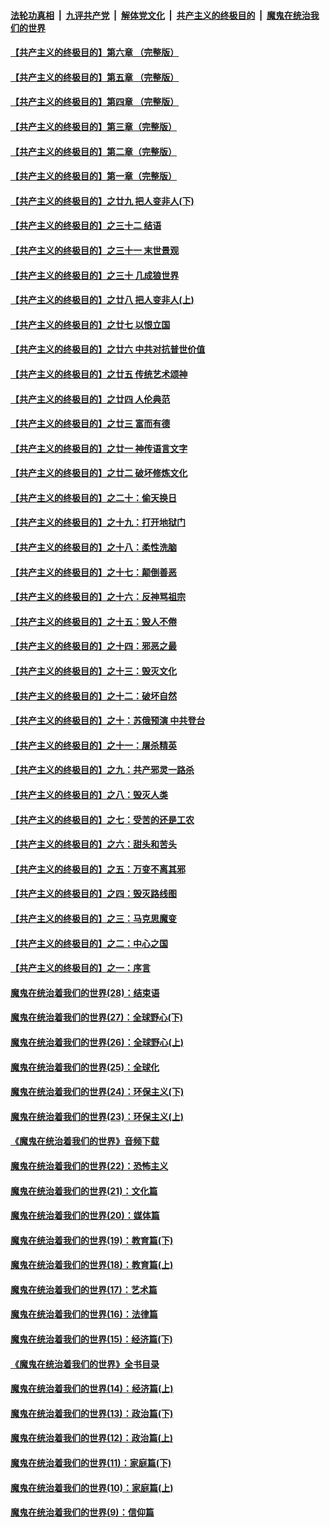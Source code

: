####  [法轮功真相](../../../../basic/blob/master/README.md?t=08231939) &nbsp;|&nbsp; [九评共产党](../../../../9ping.md/blob/master/README.md?t=08231939) &nbsp;|&nbsp; [解体党文化](../../../../jtdwh.md/blob/master/README.md?t=08231939)  &nbsp;|&nbsp; [共产主义的终极目的](../../../../gczydzjmd.md/blob/master/README.md?t=08231939) &nbsp;|&nbsp; [魔鬼在统治我们的世界](../../../../mgztzwmdsj.md/blob/master/README.md?t=08231939) 

#### [【共产主义的终极目的】第六章 （完整版）](../pages/nsc422/n11428913.md?t=08231939) 

#### [【共产主义的终极目的】第五章 （完整版）](../pages/nsc422/n11428912.md?t=08231939) 

#### [【共产主义的终极目的】第四章 （完整版）](../pages/nsc422/n11428907.md?t=08231939) 

#### [【共产主义的终极目的】第三章（完整版）](../pages/nsc422/n11428848.md?t=08231939) 

#### [【共产主义的终极目的】第二章（完整版）](../pages/nsc422/n11428831.md?t=08231939) 

#### [【共产主义的终极目的】第一章（完整版）](../pages/nsc422/n11417651.md?t=08231939) 

#### [【共产主义的终极目的】之廿九 把人变非人(下)](../pages/nsc422/n11344140.md?t=08231939) 

#### [【共产主义的终极目的】之三十二 结语](../pages/nsc422/n11360535.md?t=08231939) 

#### [【共产主义的终极目的】之三十一 末世景观](../pages/nsc422/n11351129.md?t=08231939) 

#### [【共产主义的终极目的】之三十 几成狼世界](../pages/nsc422/n11348280.md?t=08231939) 

#### [【共产主义的终极目的】之廿八 把人变非人(上)](../pages/nsc422/n11340492.md?t=08231939) 

#### [【共产主义的终极目的】之廿七 以恨立国](../pages/nsc422/n11336944.md?t=08231939) 

#### [【共产主义的终极目的】之廿六 中共对抗普世价值](../pages/nsc422/n11324785.md?t=08231939) 

#### [【共产主义的终极目的】之廿五 传统艺术颂神](../pages/nsc422/n11296396.md?t=08231939) 

#### [【共产主义的终极目的】之廿四 人伦典范](../pages/nsc422/n11296397.md?t=08231939) 

#### [【共产主义的终极目的】之廿三 富而有德](../pages/nsc422/n11283598.md?t=08231939) 

#### [【共产主义的终极目的】之廿一 神传语言文字](../pages/nsc422/n11263265.md?t=08231939) 

#### [【共产主义的终极目的】之廿二 破坏修炼文化](../pages/nsc422/n11245728.md?t=08231939) 

#### [【共产主义的终极目的】之二十：偷天换日](../pages/nsc422/n11238846.md?t=08231939) 

#### [【共产主义的终极目的】之十九：打开地狱门](../pages/nsc422/n11206376.md?t=08231939) 

#### [【共产主义的终极目的】之十八：柔性洗脑](../pages/nsc422/n11199994.md?t=08231939) 

#### [【共产主义的终极目的】之十七：颠倒善恶](../pages/nsc422/n11179782.md?t=08231939) 

#### [【共产主义的终极目的】之十六：反神骂祖宗](../pages/nsc422/n11166798.md?t=08231939) 

#### [【共产主义的终极目的】之十五：毁人不倦](../pages/nsc422/n11166792.md?t=08231939) 

#### [【共产主义的终极目的】之十四：邪恶之最](../pages/nsc422/n11150249.md?t=08231939) 

#### [【共产主义的终极目的】之十三：毁灭文化](../pages/nsc422/n11135227.md?t=08231939) 

#### [【共产主义的终极目的】之十二：破坏自然](../pages/nsc422/n11135214.md?t=08231939) 

#### [【共产主义的终极目的】之十：苏俄预演 中共登台](../pages/nsc422/n11118424.md?t=08231939) 

#### [【共产主义的终极目的】之十一：屠杀精英](../pages/nsc422/n11118442.md?t=08231939) 

#### [【共产主义的终极目的】之九：共产邪灵一路杀](../pages/nsc422/n11114139.md?t=08231939) 

#### [【共产主义的终极目的】之八：毁灭人类](../pages/nsc422/n11108503.md?t=08231939) 

#### [【共产主义的终极目的】之七：受苦的还是工农](../pages/nsc422/n11101809.md?t=08231939) 

#### [【共产主义的终极目的】之六：甜头和苦头](../pages/nsc422/n11096971.md?t=08231939) 

#### [【共产主义的终极目的】之五：万变不离其邪](../pages/nsc422/n11091285.md?t=08231939) 

#### [【共产主义的终极目的】之四：毁灭路线图](../pages/nsc422/n11086284.md?t=08231939) 

#### [【共产主义的终极目的】之三：马克思魔变](../pages/nsc422/n11061941.md?t=08231939) 

#### [【共产主义的终极目的】之二：中心之国](../pages/nsc422/n11047728.md?t=08231939) 

#### [【共产主义的终极目的】之一：序言](../pages/nsc422/n11086077.md?t=08231939) 

#### [魔鬼在统治着我们的世界(28)：结束语](../pages/nsc422/n10936246.md?t=08231939) 

#### [魔鬼在统治着我们的世界(27)：全球野心(下)](../pages/nsc422/n10928319.md?t=08231939) 

#### [魔鬼在统治着我们的世界(26)：全球野心(上)](../pages/nsc422/n10900318.md?t=08231939) 

#### [魔鬼在统治着我们的世界(25)：全球化](../pages/nsc422/n10788205.md?t=08231939) 

#### [魔鬼在统治着我们的世界(24)：环保主义(下)](../pages/nsc422/n10695307.md?t=08231939) 

#### [魔鬼在统治着我们的世界(23)：环保主义(上)](../pages/nsc422/n10688613.md?t=08231939) 

#### [《魔鬼在统治着我们的世界》音频下载](../pages/nsc422/n10635553.md?t=08231939) 

#### [魔鬼在统治着我们的世界(22)：恐怖主义](../pages/nsc422/n10614727.md?t=08231939) 

#### [魔鬼在统治着我们的世界(21)：文化篇](../pages/nsc422/n10597706.md?t=08231939) 

#### [魔鬼在统治着我们的世界(20)：媒体篇](../pages/nsc422/n10586579.md?t=08231939) 

#### [魔鬼在统治着我们的世界(19)：教育篇(下)](../pages/nsc422/n10564808.md?t=08231939) 

#### [魔鬼在统治着我们的世界(18)：教育篇(上)](../pages/nsc422/n10526970.md?t=08231939) 

#### [魔鬼在统治着我们的世界(17)：艺术篇](../pages/nsc422/n10499093.md?t=08231939) 

#### [魔鬼在统治着我们的世界(16)：法律篇](../pages/nsc422/n10485969.md?t=08231939) 

#### [魔鬼在统治着我们的世界(15)：经济篇(下)](../pages/nsc422/n10469975.md?t=08231939) 

#### [《魔鬼在统治着我们的世界》全书目录](../pages/nsc422/n10464261.md?t=08231939) 

#### [魔鬼在统治着我们的世界(14)：经济篇(上)](../pages/nsc422/n10457370.md?t=08231939) 

#### [魔鬼在统治着我们的世界(13)：政治篇(下)](../pages/nsc422/n10448270.md?t=08231939) 

#### [魔鬼在统治着我们的世界(12)：政治篇(上)](../pages/nsc422/n10444576.md?t=08231939) 

#### [魔鬼在统治着我们的世界(11)：家庭篇(下)](../pages/nsc422/n10440961.md?t=08231939) 

#### [魔鬼在统治着我们的世界(10)：家庭篇(上)](../pages/nsc422/n10435448.md?t=08231939) 

#### [魔鬼在统治着我们的世界(9)：信仰篇](../pages/nsc422/n10432159.md?t=08231939) 

